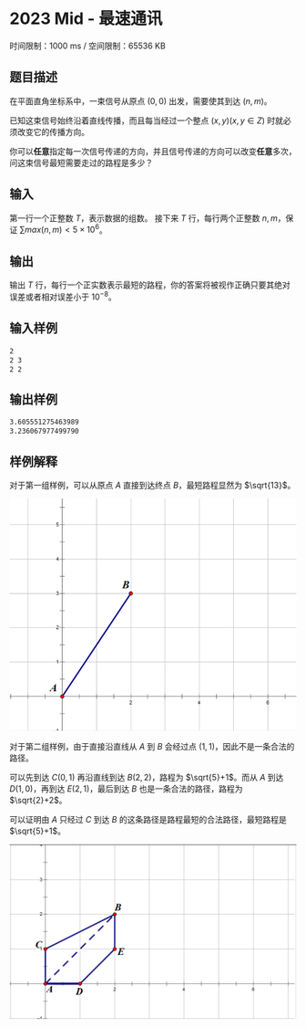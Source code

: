 # 2023 Mid - 最速通讯

时间限制：1000 ms / 空间限制：65536 KB

## 题目描述

在平面直角坐标系中，一束信号从原点 $(0,0)$ 出发，需要使其到达 $(n,m)$。

已知这束信号始终沿着直线传播，而且每当经过一个整点 $(x,y)(x,y∈Z)$ 时就必须改变它的传播方向。

你可以**任意**指定每一次信号传递的方向，并且信号传递的方向可以改变**任意**多次，问这束信号最短需要走过的路程是多少？

## 输入

第一行一个正整数 $T$，表示数据的组数。 接下来 $T$ 行，每行两个正整数 $n,m$，保证 $∑max(n,m)<5×10^6$。

## 输出

输出 $T$ 行，每行一个正实数表示最短的路程，你的答案将被视作正确只要其绝对误差或者相对误差小于 $10^{−8}$。

## 输入样例

    2
    2 3
    2 2

## 输出样例

    3.605551275463989
    3.236067977499790

## 样例解释

对于第一组样例，可以从原点 $A$ 直接到达终点 $B$，最短路程显然为 $\sqrt{13}$。

![FM5jW.png](./img/I_01.png)

对于第二组样例，由于直接沿直线从 $A$ 到 $B$ 会经过点 $(1,1)$，因此不是一条合法的路径。

可以先到达 $C(0,1)$ 再沿直线到达 $B(2,2)$，路程为 $\sqrt{5}+1$。而从 $A$ 到达 $D(1,0)$，再到达 $E(2,1)$，最后到达 $B$ 也是一条合法的路径，路程为 $\sqrt{2}+2$。

可以证明由 $A$ 只经过 $C$ 到达 $B$ 的这条路径是路程最短的合法路径，最短路程是 $\sqrt{5}+1$。

![FMDt3.png](./img/I_02.png)
